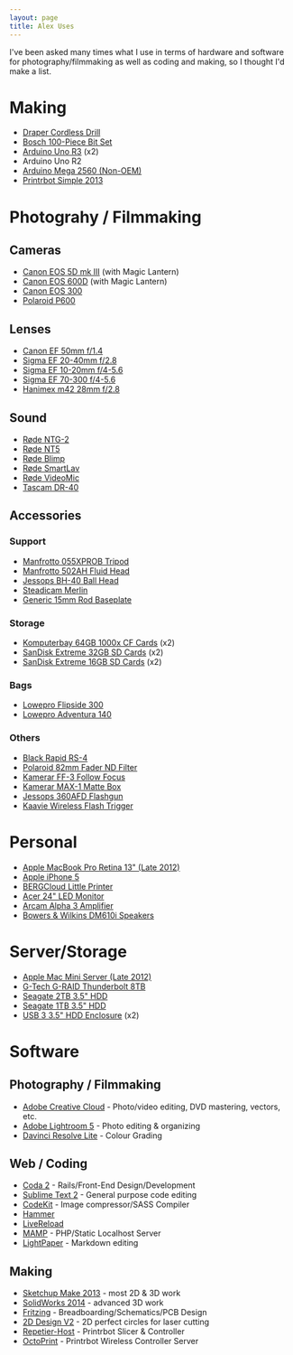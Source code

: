 ```yaml
---
layout: page
title: Alex Uses
---
```


I've been asked many times what I use in terms of hardware and software for photography/filmmaking as well as coding and making, so I thought I'd make a list.

# Making
* [Draper Cordless Drill](http://www.amazon.co.uk/gp/product/B000UQDGKK/ref=as_li_ss_tl?ie=UTF8&camp=1634&creative=19450&creativeASIN=B000UQDGKK&linkCode=as2&tag=newfme-21)
* [Bosch 100-Piece Bit Set](http://www.amazon.co.uk/gp/product/B000P4KRTU/ref=as_li_ss_tl?ie=UTF8&camp=1634&creative=19450&creativeASIN=B000P4KRTU&linkCode=as2&tag=newfme-21)
* [Arduino Uno R3](http://www.amazon.co.uk/gp/product/B008GRTSV6/ref=as_li_ss_tl?ie=UTF8&camp=1634&creative=19450&creativeASIN=B008GRTSV6&linkCode=as2&tag=newfme-21) (x2)
* Arduino Uno R2
* [Arduino Mega  2560 (Non-OEM)](http://www.ebay.co.uk/sch/i.html?_trksid=p2050601.m570.l1313.TR0.TRC0.Xarduino+mega+2560&_nkw=arduino+mega+2560&_sacat=0&_from=R40)
* [Printrbot Simple 2013](http://printrbot.com/shop/printrbot-simple/)



# Photograhy / Filmmaking

## Cameras

* [Canon EOS 5D mk III](http://www.amazon.co.uk/gp/product/B007FGYZFI/ref=as_li_ss_tl?ie=UTF8&camp=1634&creative=19450&creativeASIN=B007FGYZFI&linkCode=as2&tag=newfme-21) (with Magic Lantern)
* [Canon EOS 600D](http://www.amazon.co.uk/gp/product/B004MPQXZ0/ref=as_li_ss_tl?ie=UTF8&camp=1634&creative=19450&creativeASIN=B004MPQXZ0&linkCode=as2&tag=newfme-21) (with Magic Lantern)
* [Canon EOS 300](http://www.ebay.co.uk/sch/i.html?_trksid=p2050601.m570.l1313.TR0.TRC0.Xcanon+eos+300&_nkw=canon+eos+300&_sacat=0&_from=R40)
* [Polaroid P600](http://www.ebay.co.uk/sch/i.html?_odkw=canon+eos+300&_osacat=0&_from=R40&_trksid=p2045573.m570.l1313.TR12.TRC2.A0.Xpolaroid+p600&_nkw=polaroid+p600&_sacat=0)

## Lenses

* [Canon EF 50mm f/1.4](http://www.amazon.co.uk/gp/product/B00009XVCZ/ref=as_li_ss_tl?ie=UTF8&camp=1634&creative=19450&creativeASIN=B00009XVCZ&linkCode=as2&tag=newfme-21)
* [Sigma EF 20-40mm f/2.8](http://www.ebay.co.uk/sch/i.html?_odkw=polaroid+p600&_osacat=0&_from=R40&_trksid=p2045573.m570.l1313.TR0.TRC0.Xsigma+20-40mm+2.8&_nkw=sigma+20-40mm+2.8&_sacat=0)
* [Sigma EF 10-20mm f/4-5.6](http://www.amazon.co.uk/gp/product/B002D2VS9U/ref=as_li_ss_tl?ie=UTF8&camp=1634&creative=19450&creativeASIN=B002D2VS9U&linkCode=as2&tag=newfme-21)
* [Sigma EF 70-300 f/4-5.6](http://www.amazon.co.uk/gp/product/B000AM7CJ0/ref=as_li_ss_tl?ie=UTF8&camp=1634&creative=19450&creativeASIN=B000AM7CJ0&linkCode=as2&tag=newfme-21)
* [Hanimex m42 28mm f/2.8](http://www.ebay.co.uk/sch/i.html?_trksid=p2050601.m570.l1313.TR10.TRC2.A0.Xhanimex+28mm&_nkw=hanimex+28mm&_sacat=0&_from=R40)

## Sound

* [Røde
 NTG-2](http://www.amazon.co.uk/gp/product/B00093ESSI/ref=as_li_ss_tl?ie=UTF8&camp=1634&creative=19450&creativeASIN=B00093ESSI&linkCode=as2&tag=newfme-21)
* [Røde
 NT5](http://www.amazon.co.uk/gp/product/B000U7B90I/ref=as_li_ss_tl?ie=UTF8&camp=1634&creative=19450&creativeASIN=B000U7B90I&linkCode=as2&tag=newfme-21)
* [Røde
 Blimp](http://www.amazon.co.uk/gp/product/B001IFZEV6/ref=as_li_ss_tl?ie=UTF8&camp=1634&creative=19450&creativeASIN=B001IFZEV6&linkCode=as2&tag=newfme-21)
* [Røde
 SmartLav](http://www.amazon.co.uk/gp/product/B00BHN05H2/ref=as_li_ss_tl?ie=UTF8&camp=1634&creative=19450&creativeASIN=B00BHN05H2&linkCode=as2&tag=newfme-21)
* [Røde
 VideoMic](http://www.amazon.co.uk/gp/product/B00CAE8PM4/ref=as_li_ss_tl?ie=UTF8&camp=1634&creative=19450&creativeASIN=B00CAE8PM4&linkCode=as2&tag=newfme-21)
* [Tascam DR-40](http://www.amazon.co.uk/gp/product/B005NACC6M/ref=as_li_ss_tl?ie=UTF8&camp=1634&creative=19450&creativeASIN=B005NACC6M&linkCode=as2&tag=newfme-21)

## Accessories

### Support

* [Manfrotto 055XPROB Tripod](http://www.amazon.co.uk/gp/product/B000TSHPCO/ref=as_li_ss_tl?ie=UTF8&camp=1634&creative=19450&creativeASIN=B000TSHPCO&linkCode=as2&tag=newfme-21)
* [Manfrotto 502AH Fluid Head](http://www.amazon.co.uk/gp/product/B006TZE0UQ/ref=as_li_ss_tl?ie=UTF8&camp=1634&creative=19450&creativeASIN=B006TZE0UQ&linkCode=as2&tag=newfme-21)
* [Jessops BH-40 Ball Head](http://www.jessops.com/online.store/categories/products/jessops/ball-socket-head-bh-40-77744/show.html)
* [Steadicam Merlin](http://www.amazon.co.uk/gp/product/B007A0EFUE/ref=as_li_ss_tl?ie=UTF8&camp=1634&creative=19450&creativeASIN=B007A0EFUE&linkCode=as2&tag=newfme-21)
* [Generic 15mm Rod Baseplate](http://www.ebay.co.uk/itm/DSLR-15mm-Rod-Rail-Support-System-Baseplate-Mount-For-Follow-Focus-5D2-60D-5D3-/360755614567?pt=LH_DefaultDomain_3&hash=item53feb5d367)

### Storage

* [Komputerbay 64GB 1000x CF Cards](http://www.amazon.co.uk/gp/product/B009JCL55Y/ref=as_li_ss_tl?ie=UTF8&camp=1634&creative=19450&creativeASIN=B009JCL55Y&linkCode=as2&tag=newfme-21) (x2)
* [SanDisk Extreme 32GB SD Cards](http://www.amazon.co.uk/gp/product/B004Q3C98S/ref=as_li_ss_tl?ie=UTF8&camp=1634&creative=19450&creativeASIN=B004Q3C98S&linkCode=as2&tag=newfme-21) (x2)
* [SanDisk Extreme 16GB SD Cards](http://www.amazon.co.uk/gp/product/B00422J0CG/ref=as_li_ss_tl?ie=UTF8&camp=1634&creative=19450&creativeASIN=B00422J0CG&linkCode=as2&tag=newfme-21) (x2)

### Bags

* [Lowepro Flipside 300](http://www.amazon.co.uk/gp/product/B000YA33DC/ref=as_li_ss_tl?ie=UTF8&camp=1634&creative=19450&creativeASIN=B000YA33DC&linkCode=as2&tag=newfme-21)
* [Lowepro Adventura 140](http://www.amazon.co.uk/gp/product/B002P3KY7E/ref=as_li_ss_tl?ie=UTF8&camp=1634&creative=19450&creativeASIN=B002P3KY7E&linkCode=as2&tag=newfme-21)

### Others

* [Black Rapid RS-4](http://www.amazon.co.uk/gp/product/B0029LDIS4/ref=as_li_ss_tl?ie=UTF8&camp=1634&creative=19450&creativeASIN=B0029LDIS4&linkCode=as2&tag=newfme-21)
* [Polaroid 82mm Fader ND Filter](http://www.amazon.co.uk/gp/product/B004GZ0U9G/ref=as_li_ss_tl?ie=UTF8&camp=1634&creative=19450&creativeASIN=B004GZ0U9G&linkCode=as2&tag=newfme-21)
* [Kamerar FF-3 Follow Focus](http://www.kamerar.com/collections/rigs-stabilizer/products/kamerar-ff-1-follow-focus-w-15mm-quick-release-rods-clamp)
* [Kamerar MAX-1 Matte Box](http://www.kamerar.com/collections/rigs-stabilizer/products/matte-box-lite)
* [Jessops 360AFD Flashgun](http://www.ebay.co.uk/sch/i.html?_odkw=canon+jessops+360afd&_osacat=0&_from=R40&_trksid=p2045573.m570.l1313.TR0.TRC0.Xjessops+360afd+canon&_nkw=jessops+360afd+canon&_sacat=0)
* [Kaavie Wireless Flash Trigger](http://www.amazon.co.uk/gp/product/B004LOWU36/ref=as_li_ss_tl?ie=UTF8&camp=1634&creative=19450&creativeASIN=B004LOWU36&linkCode=as2&tag=newfme-21)

# Personal

* [Apple MacBook Pro Retina 13" (Late 2012)](http://www.amazon.co.uk/gp/product/B00G5BFJJ0/ref=as_li_ss_tl?ie=UTF8&camp=1634&creative=19450&creativeASIN=B00G5BFJJ0&linkCode=as2&tag=newfme-21)
* [Apple iPhone 5](http://www.amazon.co.uk/gp/product/B009EDXHLI/ref=as_li_ss_tl?ie=UTF8&camp=1634&creative=19450&creativeASIN=B009EDXHLI&linkCode=as2&tag=newfme-21)
* [BERGCloud Little Printer](http://bergcloud.com/littleprinter/)
* [Acer 24" LED Monitor](http://www.amazon.co.uk/gp/product/B005QVZ79C/ref=as_li_ss_tl?ie=UTF8&camp=1634&creative=19450&creativeASIN=B005QVZ79C&linkCode=as2&tag=newfme-21)
* [Arcam Alpha 3 Amplifier](http://www.ebay.co.uk/sch/i.html?_odkw=arcam+alpha+amplifier&_osacat=0&_from=R40&_trksid=p2045573.m570.l1313.TR0.TRC0.Xarcam+alpha+3&_nkw=arcam+alpha+3&_sacat=0)
* [Bowers & Wilkins DM610i Speakers](http://www.ebay.co.uk/sch/i.html?_odkw=bowers+wilkins+610i&_osacat=0&_from=R40&_trksid=p2045573.m570.l1313.TR0.TRC0.Xbowers+wilkins+dm610&_nkw=bowers+wilkins+dm610&_sacat=0)

# Server/Storage

* [Apple Mac Mini Server (Late 2012)](http://www.amazon.co.uk/gp/product/B009XCJ7DM/ref=as_li_ss_tl?ie=UTF8&camp=1634&creative=19450&creativeASIN=B009XCJ7DM&linkCode=as2&tag=newfme-21)
* [G-Tech G-RAID Thunderbolt 8TB](http://www.amazon.co.uk/gp/product/B0085FM46U/ref=as_li_ss_tl?ie=UTF8&camp=1634&creative=19450&creativeASIN=B0085FM46U&linkCode=as2&tag=newfme-21)
* [Seagate 2TB 3.5" HDD](http://www.amazon.co.uk/gp/product/B006H32Q3S/ref=as_li_ss_tl?ie=UTF8&camp=1634&creative=19450&creativeASIN=B006H32Q3S&linkCode=as2&tag=newfme-21)
* [Seagate 1TB 3.5" HDD](http://www.amazon.co.uk/gp/product/B004KRLWBK/ref=as_li_ss_tl?ie=UTF8&camp=1634&creative=19450&creativeASIN=B004KRLWBK&linkCode=as2&tag=newfme-21)
* [USB 3 3.5" HDD Enclosure](http://www.amazon.co.uk/gp/product/B004LO59MK/ref=as_li_ss_tl?ie=UTF8&camp=1634&creative=19450&creativeASIN=B004LO59MK&linkCode=as2&tag=newfme-21) (x2)

# Software

## Photography / Filmmaking

* [Adobe Creative Cloud](https://creative.adobe.com) - Photo/video editing, DVD mastering, vectors, etc.
* [Adobe Lightroom 5](http://www.adobe.com/uk/products/photoshop-lightroom.html) - Photo editing & organizing
* [Davinci Resolve Lite](http://www.blackmagicdesign.com/uk/products/davinciresolve) - Colour Grading

## Web / Coding

* [Coda 2](http://panic.com/coda/) - Rails/Front-End Design/Development
* [Sublime Text 2](http://www.sublimetext.com/2) - General purpose code editing
* [CodeKit](http://incident57.com/codekit/) - Image compressor/SASS Compiler
* [Hammer](http://hammerformac.com)
* [LiveReload](http://livereload.com)
* [MAMP](http://www.mamp.info/en/index.html) - PHP/Static Localhost Server
* [LightPaper](http://clockworkengine.com/lightpaper-mac/) - Markdown editing

## Making

* [Sketchup Make 2013](http://www.sketchup.com/products/sketchup-make) - most 2D & 3D work
* [SolidWorks 2014](http://www.solidworks.com/launch/overview.htm) - advanced 3D work
* [Fritzing](http://fritzing.org) - Breadboarding/Schematics/PCB Design
* [2D Design V2](http://www.techsoft.co.uk/products/software/2d_design_v2.asp) - 2D perfect circles for laser cutting
* [Repetier-Host](http://www.repetier.com) - Printrbot Slicer & Controller
* [OctoPrint](http://octoprint.org) - Printrbot Wireless Controller Server